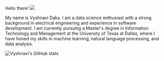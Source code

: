 
Hello there!  ![](https://komarev.com/ghpvc/?username=Vyshnavi153&style=flat-square)

My name is Vyshnavi Daka. I am a data science enthusiast with a strong background in electrical engineering and experience in software development. I am currently pursuing a Master's degree in Information Technology and Management at the University of Texas at Dallas, where I have honed my skills in machine learning, natural language processing, and data analysis.

![Vyshnavi's GitHub stats](https://github-readme-stats.vercel.app/api?username=Vyshnavi153&show_icons=true&theme=radical&count_private=true&include_all_commits=true&hide_title=true&hide_border=true&hide_rank=false&disable_animations=false)
<!--

**Vyshnavi153/Vyshnavi153** is a ✨ _special_ ✨ repository because its `README.md` (this file) appears on your GitHub profile.

Here are some ideas to get you started:

- 🔭 I’m currently working on ...
- 🌱 I’m currently learning ...
- 👯 I’m looking to collaborate on ...
- 🤔 I’m looking for help with ...
- 💬 Ask me about ...
- 📫 How to reach me: ...
- 😄 Pronouns: ...
- ⚡ Fun fact: ...
-->
